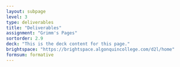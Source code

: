 ```yaml
---
layout: subpage
level: 3
type: deliverables
title: "Deliverables"
assignment: "Grimm's Pages"
sortorder: 2.9
deck: "This is the deck content for this page."
brightspace: "https://brightspace.algonquincollege.com/d2l/home"
formsum: formative
---
```

